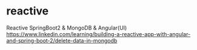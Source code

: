 # reactive
Reactive SpringBoot2 &amp; MongoDB &amp; Angular(UI)
https://www.linkedin.com/learning/building-a-reactive-app-with-angular-and-spring-boot-2/delete-data-in-mongodb

